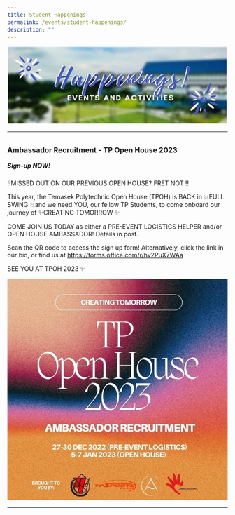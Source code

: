 ```yaml
---
title: Student Happenings
permalink: /events/student-happenings/
description: ""
---
```

![](/images/Events/Happenings/header_happenings.jpg)

<hr>
<br>

<h3 style="margin-top:0%">Ambassador Recruitment - TP Open House 2023</h4>
<h5 style="margin-top:0%"><i>Sign-up NOW!</i></h6>

‼️MISSED OUT ON OUR PREVIOUS OPEN HOUSE? FRET NOT ‼️

This year, the Temasek Polytechnic Open House (TPOH) is BACK in 💥FULL SWING 💥and we need YOU, our fellow TP Students, to come onboard our journey of ✨CREATING TOMORROW ✨

COME JOIN US TODAY as either a PRE-EVENT LOGISTICS HELPER and/or OPEN HOUSE AMBASSADOR! Details in post. 

Scan the QR code to access the sign up form! Alternatively, click the link in our bio, or find us at https://forms.office.com/r/hv2PuX7WAa 

SEE YOU AT TPOH 2023 ✨

![](/images/Events/Happenings/2022%2012%2008/happenings_oh23.jpg)

<hr>
<br>

